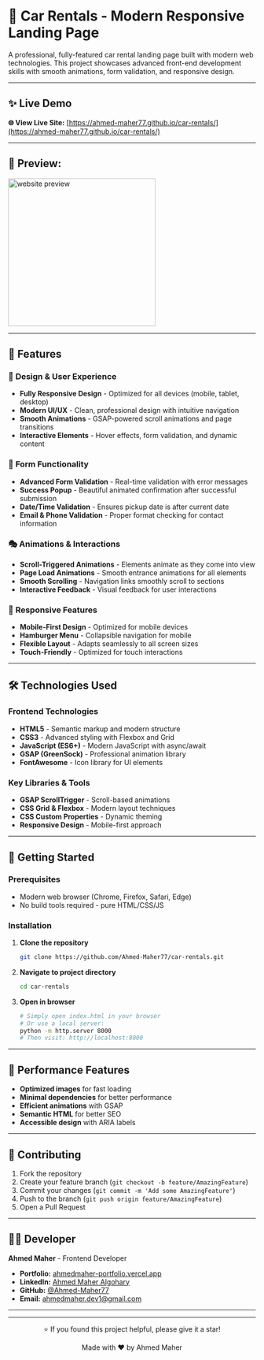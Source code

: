 # 🚗 Car Rentals - Modern Responsive Landing Page

A professional, fully-featured car rental landing page built with modern web technologies. This project showcases advanced front-end development skills with smooth animations, form validation, and responsive design.

---


## ✨ Live Demo

**🌐 View Live Site:** [https://ahmed-maher77.github.io/car-rentals/](https://ahmed-maher77.github.io/car-rentals/)

---

## 📸 Preview:
<a href="https://ahmed-maher77.github.io/car-rentals/" title="demo">
  <img src="uploaded-img-on-github-readme" alt="website preview" 
  width="300">
</a>

---

## 🎯 Features

### 🎨 **Design & User Experience**

-   **Fully Responsive Design** - Optimized for all devices (mobile, tablet, desktop)
-   **Modern UI/UX** - Clean, professional design with intuitive navigation
-   **Smooth Animations** - GSAP-powered scroll animations and page transitions
-   **Interactive Elements** - Hover effects, form validation, and dynamic content

### 📝 **Form Functionality**

-   **Advanced Form Validation** - Real-time validation with error messages
-   **Success Popup** - Beautiful animated confirmation after successful submission
-   **Date/Time Validation** - Ensures pickup date is after current date
-   **Email & Phone Validation** - Proper format checking for contact information

### 🎭 **Animations & Interactions**

-   **Scroll-Triggered Animations** - Elements animate as they come into view
-   **Page Load Animations** - Smooth entrance animations for all elements
-   **Smooth Scrolling** - Navigation links smoothly scroll to sections
-   **Interactive Feedback** - Visual feedback for user interactions

### 📱 **Responsive Features**

-   **Mobile-First Design** - Optimized for mobile devices
-   **Hamburger Menu** - Collapsible navigation for mobile
-   **Flexible Layout** - Adapts seamlessly to all screen sizes
-   **Touch-Friendly** - Optimized for touch interactions

---

## 🛠️ Technologies Used

### **Frontend Technologies**

-   **HTML5** - Semantic markup and modern structure
-   **CSS3** - Advanced styling with Flexbox and Grid
-   **JavaScript (ES6+)** - Modern JavaScript with async/await
-   **GSAP (GreenSock)** - Professional animation library
-   **FontAwesome** - Icon library for UI elements

### **Key Libraries & Tools**

-   **GSAP ScrollTrigger** - Scroll-based animations
-   **CSS Grid & Flexbox** - Modern layout techniques
-   **CSS Custom Properties** - Dynamic theming
-   **Responsive Design** - Mobile-first approach

---

## 🚀 Getting Started

### **Prerequisites**

-   Modern web browser (Chrome, Firefox, Safari, Edge)
-   No build tools required - pure HTML/CSS/JS

### **Installation**

1. **Clone the repository**

    ```bash
    git clone https://github.com/Ahmed-Maher77/car-rentals.git
    ```

2. **Navigate to project directory**

    ```bash
    cd car-rentals
    ```

3. **Open in browser**
    ```bash
    # Simply open index.html in your browser
    # Or use a local server:
    python -m http.server 8000
    # Then visit: http://localhost:8000
    ```
---

## 🎯 Performance Features

-   **Optimized images** for fast loading
-   **Minimal dependencies** for better performance
-   **Efficient animations** with GSAP
-   **Semantic HTML** for better SEO
-   **Accessible design** with ARIA labels

---

## 🤝 Contributing

1. Fork the repository
2. Create your feature branch (`git checkout -b feature/AmazingFeature`)
3. Commit your changes (`git commit -m 'Add some AmazingFeature'`)
4. Push to the branch (`git push origin feature/AmazingFeature`)
5. Open a Pull Request

---

## 👨‍💻 Developer

**Ahmed Maher** - Frontend Developer

-   **Portfolio:** [ahmedmaher-portfolio.vercel.app](https://ahmedmaher-portfolio.vercel.app/)
-   **LinkedIn:** [Ahmed Maher Algohary](https://www.linkedin.com/in/ahmed-maher-algohary)
-   **GitHub:** [@Ahmed-Maher77](https://github.com/Ahmed-Maher77)
-   **Email:** ahmedmaher.dev1@gmail.com

---


---

<div align="center">
  <p>⭐ If you found this project helpful, please give it a star!</p>
  <p>Made with ❤️ by Ahmed Maher</p>
</div>
